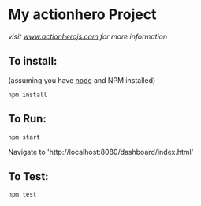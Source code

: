 # My actionhero Project

*visit www.actionherojs.com for more information*

## To install:
(assuming you have [node](http://nodejs.org/) and NPM installed)

`npm install`

## To Run:
`npm start`

Navigate to 'http://localhost:8080/dashboard/index.html'

## To Test:
`npm test`
